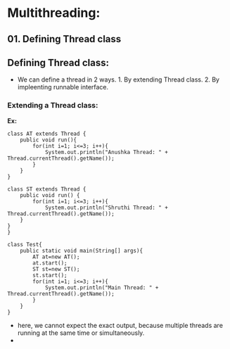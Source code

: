 # Multithreading:

## 01. Defining Thread class




## Defining Thread class:

* We can define a thread in 2 ways.
      1. By extending Thread class.
      2. By impleenting runnable interface.

### Extending a Thread class:

**Ex:**
```
class AT extends Thread {
    public void run(){
        for(int i=1; i<=3; i++){
            System.out.println("Anushka Thread: " + Thread.currentThread().getName());
        }
    }
}

class ST extends Thread {
    public void run() {
        for(int i=1; i<=3; i++){
            System.out.println("Shruthi Thread: " + Thread.currentThread().getName());
    }
}
}

class Test{
    public static void main(String[] args){
        AT at=new AT();
        at.start();
        ST st=new ST();
        st.start();
        for(int i=1; i<=3; i++){
            System.out.println("Main Thread: " + Thread.currentThread().getName());
        }
    }
}
```
* here, we cannot expect the exact output, because multiple threads are running at the same time or simultaneously.
* 
